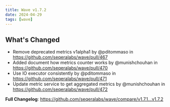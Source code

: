 ```yaml
---
title: Wave v1.7.2
date: 2024-04-29
tags: [wave]
---
```


## What's Changed
* Remove deprecated metrics v1alpha1 by @pditommaso in https://github.com/seqeralabs/wave/pull/467
* Added document how metrics counter works by @munishchouhan in https://github.com/seqeralabs/wave/pull/470
* Use IO executor consistently by @pditommaso in https://github.com/seqeralabs/wave/pull/471
* Update metric service to get aggregated metrics  by @munishchouhan in https://github.com/seqeralabs/wave/pull/472


**Full Changelog**: https://github.com/seqeralabs/wave/compare/v1.7.1...v1.7.2
